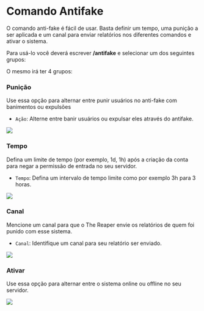 # Comando Antifake

O comando anti-fake é fácil de usar. Basta definir um tempo, uma punição a ser aplicada e um canal para enviar relatórios nos diferentes comandos e ativar o sistema.

Para usá-lo você deverá escrever **/antifake** e selecionar um dos seguintes grupos:

O mesmo irá ter 4 grupos:

### Punição

Use essa opção para alternar entre punir usuários no anti-fake com banimentos ou expulsões

- `Ação`: Alterne entre banir usuários ou expulsar eles através do antifake.

<img src="https://i.imgur.com/ya0z4pl.png">

### Tempo

Defina um limite de tempo (por exemplo, 1d, 1h) após a criação da conta para negar a permissão de entrada no seu servidor.

- `Tempo`: Defina um intervalo de tempo limite como por exemplo 3h para 3 horas.

<img src="https://i.imgur.com/EMfXe0U.png">

### Canal

Mencione um canal para que o The Reaper envie os relatórios de quem foi punido com esse sistema.

- `Canal`: Identifique um canal para seu relatório ser enviado.

<img src="https://i.imgur.com/5yitCbs.png">

### Ativar

Use essa opção para alternar entre o sistema online ou offline no seu servidor.

<img src="https://i.imgur.com/zVJQ9MC.png">
